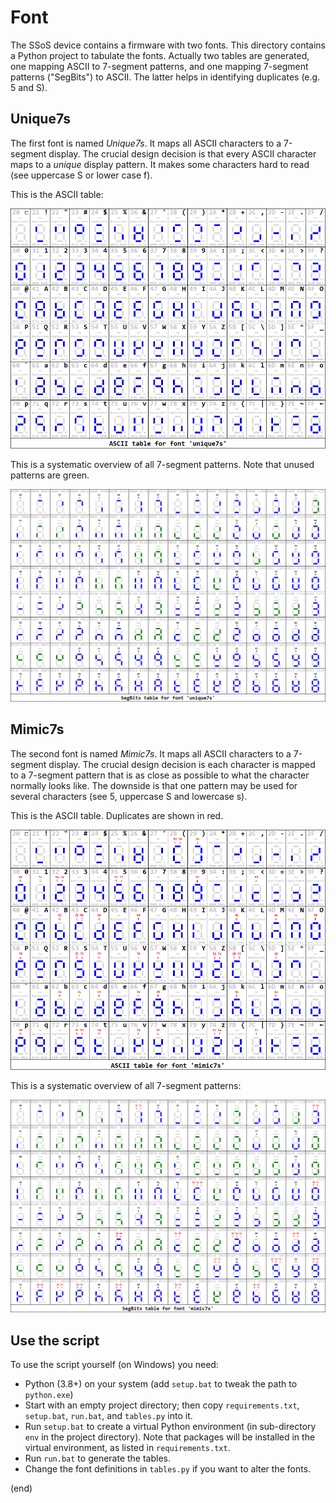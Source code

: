# Font

The SSoS device contains a firmware with two fonts.
This directory contains a Python project to tabulate the fonts.
Actually two tables are generated, one mapping ASCII to 7-segment patterns,
and one mapping 7-segment patterns ("SegBits") to ASCII.
The latter helps in identifying duplicates (e.g. 5 and S).


## Unique7s
The first font is named _Unique7s_. 
It maps all ASCII characters to a 7-segment display. 
The crucial design decision is that every ASCII character maps to a _unique_ display pattern. 
It makes some characters hard to read (see uppercase S or lower case f).
  
This is the ASCII table:
  
![ASCII table](unique7s_ascii.png)
  
This is a systematic overview of all 7-segment patterns.
Note that unused patterns are green.

![SegBits table](unique7s_segbits.png)


## Mimic7s

The second font is named _Mimic7s_. 
It maps all ASCII characters to a 7-segment display. 
The crucial design decision is each character is mapped to a 7-segment pattern that is as close as possible to what the character normally looks like. 
The downside is that one pattern may be used for several characters (see 5, uppercase S and lowercase s).

This is the ASCII table. Duplicates are shown in red.
  
![ASCII table](mimic7s_ascii.png)
  
This is a systematic overview of all 7-segment patterns:

![SegBits table](mimic7s_segbits.png)

  
## Use the script
To use the script yourself (on Windows) you need:

- Python (3.8+) on your system (add `setup.bat` to tweak the path to `python.exe`)
- Start with an empty project directory; then copy `requirements.txt`, `setup.bat`, `run.bat`, and `tables.py` into it.
- Run `setup.bat` to create a virtual Python environment (in sub-directory `env` in the project directory). 
  Note that packages will be installed in the virtual environment, as listed in `requirements.txt`.
- Run `run.bat` to generate the tables.
- Change the font definitions in `tables.py` if you want to alter the fonts.

(end)
